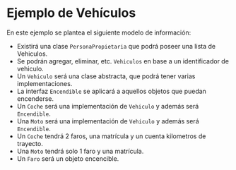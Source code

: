 # Ejemplo de Vehículos

En este ejemplo se plantea el siguiente modelo de información:

* Existirá una clase `PersonaPropietaria` que podrá poseer una lista de Vehiculos.
* Se podrán agregar, eliminar, etc. `Vehiculos` en base a un identificador de vehiculo.
* Un `Vehiculo` será una clase abstracta, que podrá tener varias implementaciones.
* La interfaz `Encendible` se aplicará a aquellos objetos que puedan encenderse.
* Un `Coche` será una implementación de `Vehiculo` y además será `Encendible`.
* Una `Moto` será una implementación de `Vehiculo` y además será `Encendible`.
* Un `Coche` tendrá 2 faros, una matrícula y un cuenta kilometros de trayecto.
* Una `Moto` tendrá solo 1 faro y una matrícula.
* Un `Faro` será un objeto encencible.

